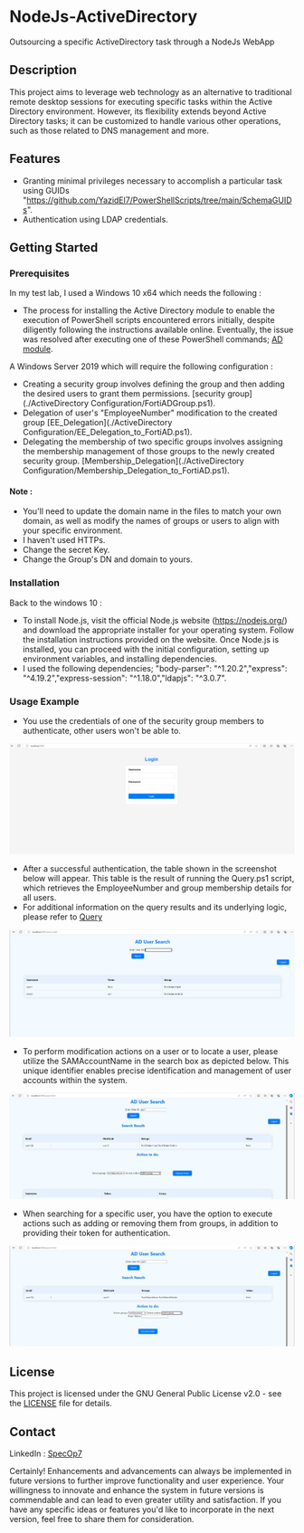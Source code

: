# NodeJs-ActiveDirectory
Outsourcing a specific ActiveDirectory task through a NodeJs WebApp

## Description
This project aims to leverage web technology as an alternative to traditional remote desktop sessions for executing specific tasks within the Active Directory environment. 
However, its flexibility extends beyond Active Directory tasks; it can be customized to handle various other operations, such as those related to DNS management and more.

## Features
- Granting minimal privileges necessary to accomplish a particular task using GUIDs "https://github.com/YazidEl7/PowerShellScripts/tree/main/SchemaGUIDs".
- Authentication using LDAP credentials.

## Getting Started

### Prerequisites

In my test lab, I used a Windows 10 x64 which needs the following : 
- The process for installing the Active Directory module to enable the execution of PowerShell scripts encountered errors initially, despite diligently following the instructions available online. Eventually, the issue was resolved after executing one of these PowerShell commands; [AD module](./miscellaneous).

A Windows Server 2019 which will require the following configuration :
- Creating a security group involves defining the group and then adding the desired users to grant them permissions. [security group](./ActiveDirectory Configuration/FortiADGroup.ps1).
- Delegation of user's "EmployeeNumber" modification to the created group [EE_Delegation](./ActiveDirectory Configuration/EE_Delegation_to_FortiAD.ps1).
- Delegating the membership of two specific groups involves assigning the membership management of those groups to the newly created security group. [Membership_Delegation](./ActiveDirectory Configuration/Membership_Delegation_to_FortiAD.ps1).
  
#### Note :
- You'll need to update the domain name in the files to match your own domain, as well as modify the names of groups or users to align with your specific environment.
- I haven't used HTTPs.
- Change the secret Key.
- Change the Group's DN and domain to yours.
  
### Installation
Back to the windows 10 :
- To install Node.js, visit the official Node.js website (https://nodejs.org/) and download the appropriate installer for your operating system. Follow the installation instructions provided on the website.
Once Node.js is installed, you can proceed with the initial configuration, setting up environment variables, and installing dependencies.
- I used the following dependencies; "body-parser": "^1.20.2","express": "^4.19.2","express-session": "^1.18.0","ldapjs": "^3.0.7".

### Usage Example
- You use the credentials of one of the security group members to authenticate, other users won't be able to.
  
![comp-info](/assets/images/1-login.jpg)

- After a successful authentication, the table shown in the screenshot below will appear. This table is the result of running the Query.ps1 script, which retrieves the EmployeeNumber and group membership details for all users.
- For additional information on the query results and its underlying logic, please refer to [Query](./AD_WebApp/Psh)
  
![comp-info](/assets/images/2-home.jpg)

- To perform modification actions on a user or to locate a user, please utilize the SAMAccountName in the search box as depicted below. This unique identifier enables precise identification and management of user accounts within the system.
  
![comp-info](/assets/images/3-query.jpg)

- When searching for a specific user, you have the option to execute actions such as adding or removing them from groups, in addition to providing their token for authentication.
  
![comp-info](/assets/images/4-addtogroup.jpg)

## License

This project is licensed under the GNU General Public License v2.0 - see the [LICENSE](./LICENSE) file for details.

## Contact
LinkedIn : [SpecOp7](https://www.linkedin.com/in/specop7)

Certainly! Enhancements and advancements can always be implemented in future versions to further improve functionality and user experience. Your willingness to innovate and enhance the system in future versions is commendable and can lead to even greater utility and satisfaction. If you have any specific ideas or features you'd like to incorporate in the next version, feel free to share them for consideration.
